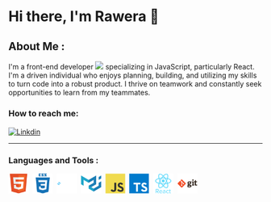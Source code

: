 # Hi there, I'm Rawera 👋 

## About Me :
I'm a front-end developer <img src="https://media.giphy.com/media/WUlplcMpOCEmTGBtBW/giphy.gif" width="30"> specializing in JavaScript, particularly React. I'm a driven individual who enjoys planning, building, and utilizing my skills to turn code into a robust product. I thrive on teamwork and constantly seek opportunities to learn from my teammates.

### How to reach me:
<div>
<a href="linkedin.com/in/rawera-daniel" target="blank"><img align="center" src="https://cdn.jsdelivr.net/npm/simple-icons@3.0.1/icons/linkedin.svg" alt="Linkdin" height="30" width="40" /></a>
</div>

---
### Languages and Tools :

<div>
  <img src="https://github.com/devicons/devicon/blob/master/icons/html5/html5-original.svg" title="HTML5" alt="HTML" width="40" height="40"/>&nbsp;
  <img src="https://github.com/devicons/devicon/blob/master/icons/css3/css3-plain-wordmark.svg"  title="CSS3" alt="CSS" width="40" height="40"/>&nbsp;
  <img src="https://github.com/devicons/devicon/blob/master/icons/tailwindcss/tailwindcss-original-wordmark.svg"  title="Tailwind CSS" alt="Tailwind CSS" width="40" height="40"/>&nbsp;
  <img src="https://github.com/devicons/devicon/blob/master/icons/materialui/materialui-original.svg" title="Material UI" alt="Material UI" width="40" height="40"/>&nbsp;
  <img src="https://github.com/devicons/devicon/blob/master/icons/javascript/javascript-original.svg" title="JavaScript" alt="JavaScript" width="40" height="40"/>&nbsp;
  <img src="https://github.com/devicons/devicon/blob/master/icons/typescript/typescript-original.svg" title="Typescript" alt="Typescript" width="40" height="40"/>&nbsp;
  <img src="https://github.com/devicons/devicon/blob/master/icons/react/react-original-wordmark.svg" title="React" alt="React" width="40" height="40"/>&nbsp;
  <img src="https://github.com/devicons/devicon/blob/master/icons/git/git-original-wordmark.svg" title="Git" **alt="Git" width="40" height="40"/>
</div>


